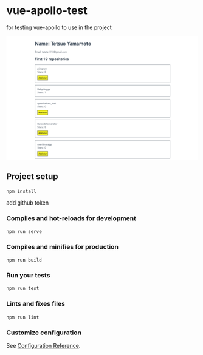# vue-apollo-test

for testing vue-apollo to use in the project

![スクショ](./ss.png)

## Project setup
```
npm install
```

add github token

### Compiles and hot-reloads for development
```
npm run serve
```

### Compiles and minifies for production
```
npm run build
```

### Run your tests
```
npm run test
```

### Lints and fixes files
```
npm run lint
```

### Customize configuration
See [Configuration Reference](https://cli.vuejs.org/config/).
